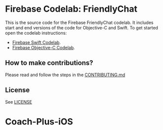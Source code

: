 # Firebase Codelab: FriendlyChat

This is the source code for the Firebase FriendlyChat codelab. It includes start and end versions of the
code for Objective-C and Swift. To get started open the codelab instructions:

 - [Firebase Swift Codelab](https://codelabs.developers.google.com/codelabs/firebase-ios-swift/).
 - [Firebase Objective-C Codelab](https://codelabs.developers.google.com/codelabs/firebase-ios-objc/).


## How to make contributions?
Please read and follow the steps in the [CONTRIBUTING.md](CONTRIBUTING.md)


## License
See [LICENSE](LICENSE)
# Coach-Plus-iOS
